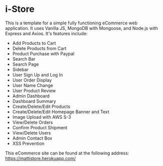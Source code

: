 # i-Store

This is a template for a simple fully functioning eCommerce web application. It uses Vanilla JS, MongoDB with Mongoose, and Node.js with Express and Axios. 
It's features include:

<ul>
  <li>Add Products to Cart</li>
  <li>Delete Products from Cart</li>
  <li>Product Purchase with Paypal</li>
  <li>Search Bar</li>
  <li>Search Page</li>
  <li>Sidebar</li>
  <li>User Sign Up and Log In</li>
  <li>User Order Display</li>
  <li>User Name Change</li>
  <li>User Product Review</li>
  <li>Admin Dashboard</li>
  <li>Dashboard Summary</li>
  <li>Create/Delete/Edit Products</li>
  <li>Create/Delete/Edit Homepage Banner and Text</li>
  <li>Image Upload with AWS S-3</li>
  <li>View/Delete Orders</li>
  <li>Confirm Product Shipment</li>
  <li>View/Delete Users</li>
  <li>Admin Contact Box</li>
  <li>XSS Prevention</li>
</ul>

This eCommerce site can be found at the following address: https://mattistore.herokuapp.com/
